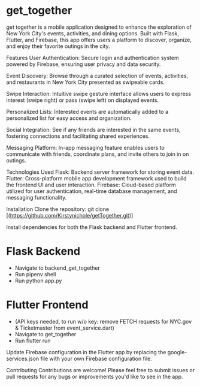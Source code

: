 

 # get_together

get together is a mobile application designed to enhance the exploration of New York City's events, activities, and dining options. Built with Flask, Flutter, and Firebase, this app offers users a platform to discover, organize, and enjoy their favorite outings in the city.

Features
User Authentication: Secure login and authentication system powered by Firebase, ensuring user privacy and data security.

Event Discovery: Browse through a curated selection of events, activities, and restaurants in New York City presented as swipeable cards.

Swipe Interaction: Intuitive swipe gesture interface allows users to express interest (swipe right) or pass (swipe left) on displayed events.

Personalized Lists: Interested events are automatically added to a personalized list for easy access and organization.

Social Integration: See if any friends are interested in the same events, fostering connections and facilitating shared experiences.

Messaging Platform: In-app messaging feature enables users to communicate with friends, coordinate plans, and invite others to join in on outings.

Technologies Used
Flask: Backend server framework for storing event data.
Flutter: Cross-platform mobile app development framework used to build the frontend UI and user interaction.
Firebase: Cloud-based platform utilized for user authentication, real-time database management, and messaging functionality.

Installation
Clone the repository:
git clone [(https://github.com/Kirstynichole/getTogether.git)]

Install dependencies for both the Flask backend and Flutter frontend.

# Flask Backend
 - Navigate to backend_get_together 
 - Run pipenv shell
 - Run python app.py

# Flutter Frontend
 - (API keys needed, to run w/o key: remove FETCH requests for NYC.gov & Ticketmaster from event_service.dart)
 - Navigate to get_together
 - Run flutter run

Update Firebase configuration in the Flutter app by replacing the google-services.json file with your own Firebase configuration file.


Contributing
Contributions are welcome! Please feel free to submit issues or pull requests for any bugs or improvements you'd like to see in the app.


